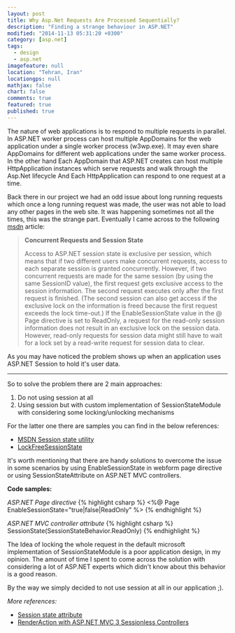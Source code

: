 ```yaml
---
layout: post
title: Why Asp.Net Requests Are Processed Sequentially?
description: "Finding a strange behaviour in ASP.NET"
modified: "2014-11-13 05:31:20 +0300"
category: [asp.net]
tags: 
  - design
  - asp.net
imagefeature: null
location: "Tehran, Iran"
locationgps: null
mathjax: false
chart: false
comments: true
featured: true
published: true
---
```



The nature of web applications is to respond to multiple requests in parallel.
In ASP.NET worker process can host multiple AppDomains for the web application under a single worker process (w3wp.exe). It may even share AppDomains for different web applications under the same worker process.
In the other hand Each AppDomain that ASP.NET creates can host multiple HttpApplication instances which serve requests and walk through the Asp.Net lifecycle And Each HttpApplication can respond to one request at a time.

Back there in our project we had an odd issue about long running requests which once a long running request was made, the user was not able to load any other pages in the web site. It was happening sometimes not all the times, this was the strange part. Eventually I came across to the following [msdn](http://msdn.microsoft.com/en-us/library/ie/ms178581.aspx) article:

> **Concurrent Requests and Session State**
> 
> Access to ASP.NET session state is exclusive per session, which means
> that if two different users make concurrent requests, access to each
> separate session is granted concurrently. However, if two concurrent
> requests are made for the same session (by using the same SessionID
> value), the first request gets exclusive access to the session
> information. The second request executes only after the first request
> is finished. (The second session can also get access if the exclusive
> lock on the information is freed because the first request exceeds the
> lock time-out.) If the EnableSessionState value in the @ Page
> directive is set to ReadOnly, a request for the read-only session
> information does not result in an exclusive lock on the session data.
> However, read-only requests for session data might still have to wait
> for a lock set by a read-write request for session data to clear.

As you may have noticed the problem shows up when an application uses ASP.NET Session to hold it's user data. 


----------


So to solve the problem there are 2 main approaches:

 1. Do not using session at all 
 2. Using session but with custom implementation of SessionStateModule with considering some locking/unlocking mechanisms

For the latter one there are samples you can find in the below references:

 - [MSDN Session state utility](http://msdn.microsoft.com/en-us/library/system.web.sessionstate.sessionstateutility.aspx)
 - [LockFreeSessionState](https://github.com/dermeister0/LockFreeSessionState)

It's worth mentioning that there are handy solutions to overcome the issue in some scenarios by using EnableSessionState in webform page directive or using SessionStateAttribute on ASP.NET MVC controllers.

**Code samples:**

*ASP.NET Page directive*
{% highlight csharp %}
<%@ Page EnableSessionState="true|false|ReadOnly" %>
{% endhighlight %}

*ASP.NET MVC controller attribute*
{% highlight csharp %}
SessionState(SessionStateBehavior.ReadOnly)
{% endhighlight %}

The Idea of locking the whole request in the default microsoft implementation of SessionStateModule is a poor application design, in my opinion. The amount of time I spent to come across the solution with considering a lot of ASP.NET experts which didn't know about this behavior is a good reason.

By the way we simply decided to not use session at all in our application ;).

*More references:*

 - [Session state attribute](http://msdn.microsoft.com/en-us/library/system.web.mvc.sessionstateattribute.aspx)
 - [RenderAction with ASP.NET MVC 3 Sessionless Controllers](http://lostechies.com/keithdahlby/2010/12/06/renderaction-with-asp-net-mvc-3-sessionless-controllers/)

